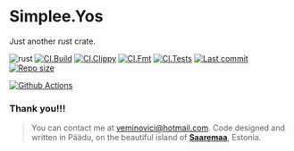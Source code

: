# Simplee.Yos
Just another rust crate.

![rust](https://img.shields.io/badge/Rust-000000?style=for-the-badge&logo=rust&logoColor=white)
[![CI.Build](https://github.com/veminovici/yos/actions/workflows/build.yml/badge.svg?branch=main)](https://github.com/veminovici/yos/actions/workflows/build.yml)
[![CI.Clippy](https://github.com/veminovici/yos/actions/workflows/clippy.yml/badge.svg?branch=main)](https://github.com/veminovici/yos/actions/workflows/clippy.yml)
[![CI.Fmt](https://github.com/veminovici/yos/actions/workflows/fmt.yml/badge.svg?branch=main)](https://github.com/veminovici/yos/actions/workflows/fmt.yml)
[![CI.Tests](https://github.com/veminovici/yos/actions/workflows/test.yml/badge.svg?branch=main)](https://github.com/veminovici/yos/actions/workflows/test.yml)
[![Last commit](https://img.shields.io/github/last-commit/veminovici/yos)](https://github.com/veminovici/yos)
[![Repo size](https://img.shields.io/github/repo-size/veminovici/yos)](https://github.com/veminovici/yos)

[![Github Actions](https://buildstats.info/github/chart/veminovici/yos)](https://github.com/veminovici/yos)


### Thank you!!!

> You can contact me at veminovici@hotmail.com. Code designed and written in Päädu, on the beautiful island of [**Saaremaa**](https://goo.gl/maps/DmB9ewY2R3sPGFnTA), Estonia.